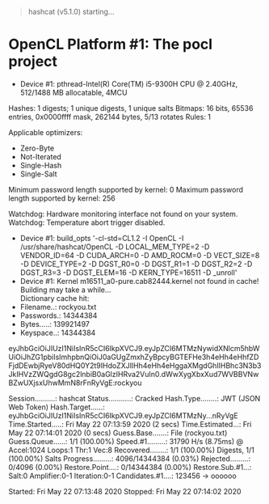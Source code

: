 > hashcat (v5.1.0) starting...

OpenCL Platform #1: The pocl project
====================================
* Device #1: pthread-Intel(R) Core(TM) i5-9300H CPU @ 2.40GHz, 512/1488 MB allocatable, 4MCU

Hashes: 1 digests; 1 unique digests, 1 unique salts
Bitmaps: 16 bits, 65536 entries, 0x0000ffff mask, 262144 bytes, 5/13 rotates
Rules: 1

Applicable optimizers:
* Zero-Byte
* Not-Iterated
* Single-Hash
* Single-Salt

Minimum password length supported by kernel: 0
Maximum password length supported by kernel: 256

Watchdog: Hardware monitoring interface not found on your system.
Watchdog: Temperature abort trigger disabled.

* Device #1: build_opts '-cl-std=CL1.2 -I OpenCL -I /usr/share/hashcat/OpenCL -D LOCAL_MEM_TYPE=2 -D VENDOR_ID=64 -D CUDA_ARCH=0 -D AMD_ROCM=0 -D VECT_SIZE=8 -D DEVICE_TYPE=2 -D DGST_R0=0 -D DGST_R1=1 -D DGST_R2=2 -D DGST_R3=3 -D DGST_ELEM=16 -D KERN_TYPE=16511 -D _unroll'                           
* Device #1: Kernel m16511_a0-pure.cab82444.kernel not found in cache! Building may take a while...                                                   
Dictionary cache hit:
* Filename..: rockyou.txt
* Passwords.: 14344384
* Bytes.....: 139921497
* Keyspace..: 14344384

eyJhbGciOiJIUzI1NiIsInR5cCI6IkpXVCJ9.eyJpZCI6MTMzNywidXNlcm5hbWUiOiJhZG1pbiIsImhpbnQiOiJ0aGUgZmxhZyBpcyBGTEFHe3h4eHh4eHhfZDFjdDEwbjRyeV80dHQ0Y2t9IHdoZXJlIHh4eHh4eHggaXMgdGhlIHBhc3N3b3JkIHVzZWQgdG8gc2lnbiB0aGlzIHRva2VuIn0.dWwXygXbxXud7WVBBVNwBZwUXjsxUhwMmN8rFnRyVgE:rockyou
                                                 
Session..........: hashcat
Status...........: Cracked
Hash.Type........: JWT (JSON Web Token)
Hash.Target......: eyJhbGciOiJIUzI1NiIsInR5cCI6IkpXVCJ9.eyJpZCI6MTMzNy...nRyVgE
Time.Started.....: Fri May 22 07:13:59 2020 (2 secs)
Time.Estimated...: Fri May 22 07:14:01 2020 (0 secs)
Guess.Base.......: File (rockyou.txt)
Guess.Queue......: 1/1 (100.00%)
Speed.#1.........:    31790 H/s (8.75ms) @ Accel:1024 Loops:1 Thr:1 Vec:8
Recovered........: 1/1 (100.00%) Digests, 1/1 (100.00%) Salts
Progress.........: 4096/14344384 (0.03%)
Rejected.........: 0/4096 (0.00%)
Restore.Point....: 0/14344384 (0.00%)
Restore.Sub.#1...: Salt:0 Amplifier:0-1 Iteration:0-1
Candidates.#1....: 123456 -> oooooo

Started: Fri May 22 07:13:48 2020
Stopped: Fri May 22 07:14:02 2020
